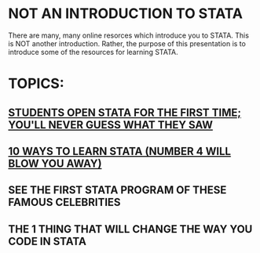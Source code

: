 # NOT AN INTRODUCTION TO STATA

There are many, many online resorces which introduce you to STATA.  This is NOT another introduction.  Rather, the purpose of this presentation is to introduce some of the resources for learning STATA.

# TOPICS: 

## [STUDENTS OPEN STATA FOR THE FIRST TIME; YOU'LL NEVER GUESS WHAT THEY SAW](./stata-layout.md)

## [10 WAYS TO LEARN STATA (NUMBER 4 WILL BLOW YOU AWAY)](./how-to-learn-stata.md)

## SEE THE FIRST STATA PROGRAM OF THESE FAMOUS CELEBRITIES

## THE 1 THING THAT WILL CHANGE THE WAY YOU CODE IN STATA
